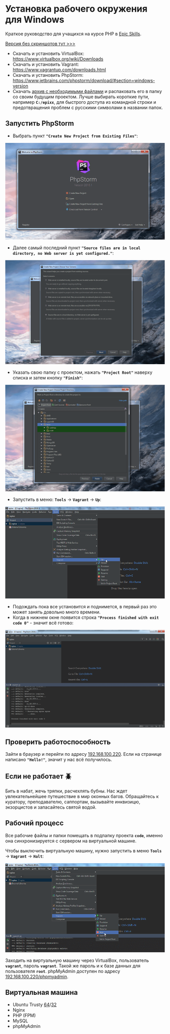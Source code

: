 # Установка рабочего окружения для Windows

Краткое руководство для учащихся на курсе PHP в [Epic Skills](http://epixx.ru/).

[Версия без скриншотов тут >>>](https://github.com/epixx/php/blob/master/docs/vagrant/readme.md)

- Скачать и установить VirtualBox: https://www.virtualbox.org/wiki/Downloads
- Скачать и установить Vagrant: https://www.vagrantup.com/downloads.html
- Скачать и установить PhpStorm: https://www.jetbrains.com/phpstorm/download/#section=windows-version
- Скачать [архив с необходимыми файлами](https://github.com/epixx/php/raw/master/docs/vagrant/files/files.zip) и распаковать его в папку со своим будущим проектом. Лучше выбирать короткие пути, например **`C:/epixx`**, для быстрого доступа из командной строки и предотвращения проблем с русскими символами в названии папок.

## Запустить PhpStorm

- Выбрать пункт **`"Create New Project from Existing Files"`**:

![](https://github.com/epixx/php/blob/master/docs/vagrant/img/001.png)

- Далее самый последний пункт **`"Source files are in local directory, no Web server is yet configured."`**:

![](https://github.com/epixx/php/blob/master/docs/vagrant/img/002.png)

- Указать свою папку с проектом, нажать **`"Project Root"`** наверху списка и затем кнопку **`"Finish"`**:

![](https://github.com/epixx/php/blob/master/docs/vagrant/img/003.png)

- Запустить в меню: **`Tools`** -> **`Vagrant`** -> **`Up`**:

![](https://github.com/epixx/php/blob/master/docs/vagrant/img/004.png)

- Подождать пока все установится и поднимется, в первый раз это может занять довольно много времени.
- Когда в нижнем окне появится строка **`"Process finished with exit code 0"`** -  значит всё готово:

![](https://github.com/epixx/php/blob/master/docs/vagrant/img/005.png)

## Проверить работоспособность

Зайти в браузер и перейти по адресу [192.168.100.220](http://192.168.100.220). Если на странице написано **`"Hello!"`**, значит у нас всё получилось.

## Если не работает :beetle:

Бить в набат, жечь тряпки, расчехлять бубны. Нас ждет увлекательнейшее путешествие в мир оконных багов. Обращайтесь к куратору, преподавателю, саппортам, вызывайте инквизицю, экзорцистов и запасайтесь святой водой.

## Рабочий процесс

Все рабочие файлы и папки помещать в подпапку проекта **`code`**, именно она синхронизируется с сервером на виртуальной машине.

Чтобы выключить виртуальную машину, нужно запустить в меню **`Tools`** -> **`Vagrant`** -> **`Halt`**:

![](https://github.com/epixx/php/blob/master/docs/vagrant/img/006.png)

Заходить на виртуальную машину через VirtualBox, пользователь **`vagrant`**, пароль **`vagrant`**. Такой же пароль и к базе данных для пользователя **`root`**. phpMyAdmin доступен по адресу [192.168.100.220/phpmyadmin](http://192.168.100.220/phpmyadmin).

## Виртуальная машина

- Ubuntu Trusty [64](https://github.com/epixx/php/raw/master/docs/vagrant/files/files.zip)/[32](https://github.com/epixx/php/raw/master/docs/vagrant/files/files32.zip)
- Nginx
- PHP (FPM)
- MySQL
- phpMyAdmin